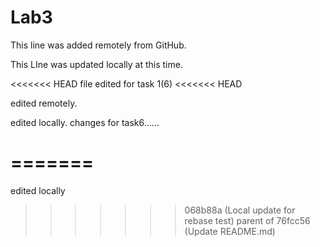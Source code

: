 
# Lab3

This line was added remotely from GitHub.

This LIne was updated locally at this time.

<<<<<<< HEAD
file edited for task 1(6)
<<<<<<< HEAD

edited remotely.

edited locally.
changes for task6......

=======
=======
edited locally

>>>>>>> 068b88a (Local update for rebase test)
>>>>>>> parent of 76fcc56 (Update README.md)
